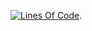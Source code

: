 [![Lines Of Code](https://tokei.rs/b1/github/DeCEll-1/SGT?category=code)](https://github.com/XAMPPRocky/tokei).